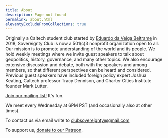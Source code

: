 ```yaml
---
title: About
description: Page not found
permalink: about.html
eleventyExcludeFromCollections: true
---
```



Originally a Caltech student club started by [Eduardo da Veiga Beltrame](https://munfred.com) in 2018, Sovereignty Club is now a 501(c)3 nonprofit organization open to all. Our mission is to promote understanding of the world and its people. We hold weekly meetings where we invite guest speakers to talk about geopolitics, history, governance, and many other topics. We also encourage extensive discussion and debate, both with the speakers and among members, so that different perspectives can be heard and considered. Previous guest speakers have included foreign policy expert Joshua Keating, Caltech professor Tracy Dennison, and Charter Cities Institute founder Mark Lutter.


[Join our mailing list!](https://forms.gle/ZnhRc3ZvjX7fhVwU8) It's fun.


We meet every Wednesday at 6PM PST (and occasionally also at other times).


To contact us via email write to clubsovereignty@gmail.com


To support us, [donate to our Patreon](https://www.patreon.com/sovereigntyclub/).
